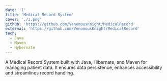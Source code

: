 ```yaml
---
date: '1'
title: 'Medical Record System'
cover: './3.png'
github: 'https://github.com/VenomousKnight/MedicalRecord'
external: 'https://github.com/VenomousKnight/MedicalRecord'
tech:
  - Java
  - Maven
  - Hybernate
---
```


A Medical Record System built with Java, Hibernate, and Maven for managing patient data.  It ensures data persistence, enhances accessibility and streamlines record handling.

